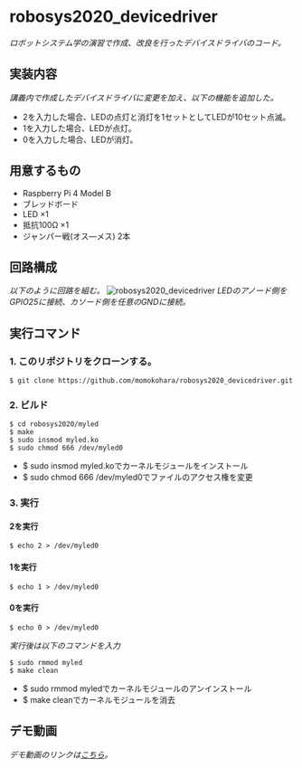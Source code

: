 # robosys2020_devicedriver
*ロボットシステム学の演習で作成、改良を行ったデバイスドライバのコード。*

## 実装内容
*講義内で作成したデバイスドライバに変更を加え、以下の機能を追加した。*
- 2を入力した場合、LEDの点灯と消灯を1セットとしてLEDが10セット点滅。
- 1を入力した場合、LEDが点灯。
- 0を入力した場合、LEDが消灯。

## 用意するもの
- Raspberry Pi 4 Model B
- ブレッドボード
- LED ×1
- 抵抗100Ω ×1
- ジャンパー戦(オス―メス) 2本

## 回路構成
*以下のように回路を組む。*
![robosys2020_devicedriver](https://user-images.githubusercontent.com/75324321/102012465-f2e97000-3d8d-11eb-9e68-6fa9dde1b6f1.jpg)
*LEDのアノード側をGPIO25に接続、カソード側を任意のGNDに接続。*
## 実行コマンド
### 1. このリポジトリをクローンする。
```
$ git clone https://github.com/momokohara/robosys2020_devicedriver.git

```
### 2. ビルド
```
$ cd robosys2020/myled 
$ make
$ sudo insmod myled.ko
$ sudo chmod 666 /dev/myled0
```
- $ sudo insmod myled.koでカーネルモジュールをインストール
- $ sudo chmod 666 /dev/myled0でファイルのアクセス権を変更

### 3. 実行
#### 2を実行
```
$ echo 2 > /dev/myled0
```
#### 1を実行
```
$ echo 1 > /dev/myled0
```
#### 0を実行
```
$ echo 0 > /dev/myled0
```
*実行後は以下のコマンドを入力*
```
$ sudo rmmod myled
$ make clean
```
- $ sudo rmmod myledでカーネルモジュールのアンインストール
- $ make cleanでカーネルモジュールを消去
## デモ動画
*デモ動画のリンクは[こちら](https://youtu.be/eBIpdAT1aKY)。*

